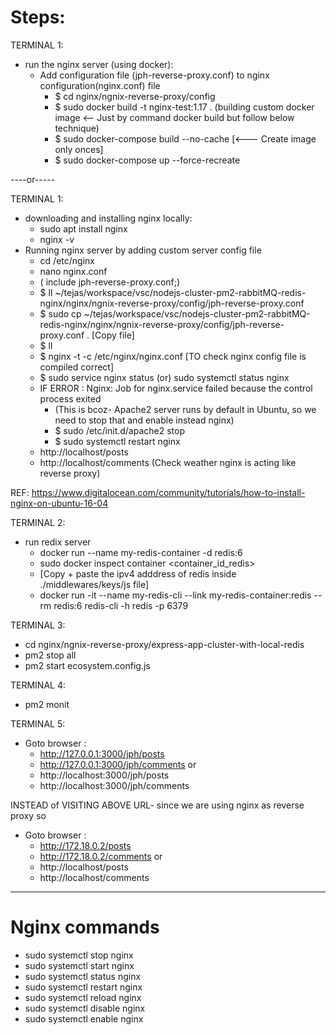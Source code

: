# Steps:

TERMINAL 1:

- run the nginx server (using docker):
  - Add configuration file (jph-reverse-proxy.conf) to nginx configuration(nginx.conf) file
    - \$ cd nginx/ngnix-reverse-proxy/config
    - \$ sudo docker build -t nginx-test:1.17 . (building custom docker image <-- Just by command docker build but follow below technique)
    - \$ sudo docker-compose build --no-cache [<--- Create image only onces]
    - \$ sudo docker-compose up --force-recreate

----or-----

TERMINAL 1:

- downloading and installing nginx locally:
  - sudo apt install nginx
  - nginx -v
- Running nginx server by adding custom server config file
  - cd /etc/nginx
  - nano nginx.conf
  - ( include jph-reverse-proxy.conf;)
  - \$ ll ~/tejas/workspace/vsc/nodejs-cluster-pm2-rabbitMQ-redis-nginx/nginx/ngnix-reverse-proxy/config/jph-reverse-proxy.conf
  - \$ sudo cp ~/tejas/workspace/vsc/nodejs-cluster-pm2-rabbitMQ-redis-nginx/nginx/ngnix-reverse-proxy/config/jph-reverse-proxy.conf . [Copy file]
  - \$ ll
  - \$ nginx -t -c /etc/nginx/nginx.conf [TO check nginx config file is compiled correct]
  - \$ sudo service nginx status (or) sudo systemctl status nginx
  - IF ERROR : Nginx: Job for nginx.service failed because the control process exited
    - (This is bcoz- Apache2 server runs by default in Ubuntu, so we need to stop that and enable instead nginx)
    - \$ sudo /etc/init.d/apache2 stop
    - \$ sudo systemctl restart nginx
  - http://localhost/posts
  - http://localhost/comments (Check weather nginx is acting like reverse proxy)

REF:
https://www.digitalocean.com/community/tutorials/how-to-install-nginx-on-ubuntu-16-04

TERMINAL 2:

- run redix server
  - docker run --name my-redis-container -d redis:6
  - sudo docker inspect container <container_id_redis>
  - [Copy + paste the ipv4 adddress of redis inside ./middlewares/keys/js file]
  - docker run -it --name my-redis-cli --link my-redis-container:redis --rm redis:6 redis-cli -h redis -p 6379

TERMINAL 3:

- cd nginx/ngnix-reverse-proxy/express-app-cluster-with-local-redis
- pm2 stop all
- pm2 start ecosystem.config.js

TERMINAL 4:

- pm2 monit

TERMINAL 5:

- Goto browser :
  - http://127.0.0.1:3000/jph/posts
  - http://127.0.0.1:3000/jph/comments
    or
  - http://localhost:3000/jph/posts
  - http://localhost:3000/jph/comments

INSTEAD of VISITING ABOVE URL- since we are using nginx as reverse proxy so

- Goto browser :
  - http://172.18.0.2/posts
  - http://172.18.0.2/comments
    or
  - http://localhost/posts
  - http://localhost/comments

---

# Nginx commands

- sudo systemctl stop nginx
- sudo systemctl start nginx
- sudo systemctl status nginx
- sudo systemctl restart nginx
- sudo systemctl reload nginx
- sudo systemctl disable nginx
- sudo systemctl enable nginx

